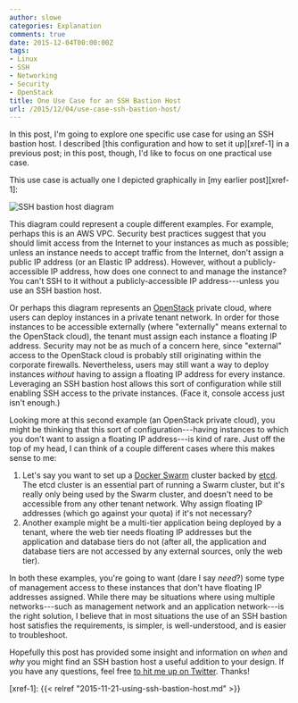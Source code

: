 ```yaml
---
author: slowe
categories: Explanation
comments: true
date: 2015-12-04T00:00:00Z
tags:
- Linux
- SSH
- Networking
- Security
- OpenStack
title: One Use Case for an SSH Bastion Host
url: /2015/12/04/use-case-ssh-bastion-host/
---
```


In this post, I'm going to explore one specific use case for using an SSH bastion host. I described [this configuration and how to set it up][xref-1] in a previous post; in this post, though, I'd like to focus on one practical use case.

This use case is actually one I depicted graphically in [my earlier post][xref-1]:

![SSH bastion host diagram](/public/img/ssh-bastion-host.png)

This diagram could represent a couple different examples. For example, perhaps this is an AWS VPC. Security best practices suggest that you should limit access from the Internet to your instances as much as possible; unless an instance needs to accept traffic from the Internet, don't assign a public IP address (or an Elastic IP address). However, without a publicly-accessible IP address, how does one connect to and manage the instance? You can't SSH to it without a publicly-accessible IP address---unless you use an SSH bastion host.

Or perhaps this diagram represents an [OpenStack][link-3] private cloud, where users can deploy instances in a private tenant network. In order for those instances to be accessible externally (where "externally" means external to the OpenStack cloud), the tenant must assign each instance a floating IP address. Security may not be as much of a concern here, since "external" access to the OpenStack cloud is probably still originating within the corporate firewalls. Nevertheless, users may still want a way to deploy instances _without_ having to assign a floating IP address for every instance. Leveraging an SSH bastion host allows this sort of configuration while still enabling SSH access to the private instances. (Face it, console access just isn't enough.)

Looking more at this second example (an OpenStack private cloud), you might be thinking that this sort of configuration---having instances to which you don't want to assign a floating IP address---is kind of rare. Just off the top of my head, I can think of a couple different cases where this makes sense to me:

1. Let's say you want to set up a [Docker Swarm][link-1] cluster backed by [etcd][link-2]. The etcd cluster is an essential part of running a Swarm cluster, but it's really only being used by the Swarm cluster, and doesn't need to be accessible from any other tenant network. Why assign floating IP addresses (which go against your quota) if it's not necessary?
2. Another example might be a multi-tier application being deployed by a tenant, where the web tier needs floating IP addresses but the application and database tiers do not (after all, the application and database tiers are not accessed by any external sources, only the web tier).

In both these examples, you're going to want (dare I say _need_?) some type of management access to these instances that don't have floating IP addresses assigned. While there may be situations where using multiple networks---such as management network and an application network---is the right solution, I believe that in most situations the use of an SSH bastion host satisfies the requirements, is simpler, is well-understood, and is easier to troubleshoot.

Hopefully this post has provided some insight and information on _when_ and _why_ you might find an SSH bastion host a useful addition to your design. If you have any questions, feel free [to hit me up on Twitter][link-4]. Thanks!

[link-1]: http://docs.docker.com/swarm/
[link-2]: https://github.com/coreos/etcd
[link-3]: http://openstack.org/
[link-4]: https://twitter.com/scott_lowe
[xref-1]: {{< relref "2015-11-21-using-ssh-bastion-host.md" >}}
